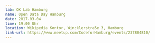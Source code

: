 ```yaml
---
lab: OK Lab Hamburg
name: Open Data Day Hamburg
date: 2017-03-04
time: 19:00 Uhr
location: Wikipedia Kontor, Wincklerstraße 3, Hamburg
link-url: https://www.meetup.com/CodeforHamburg/events/237804810/
---
```

